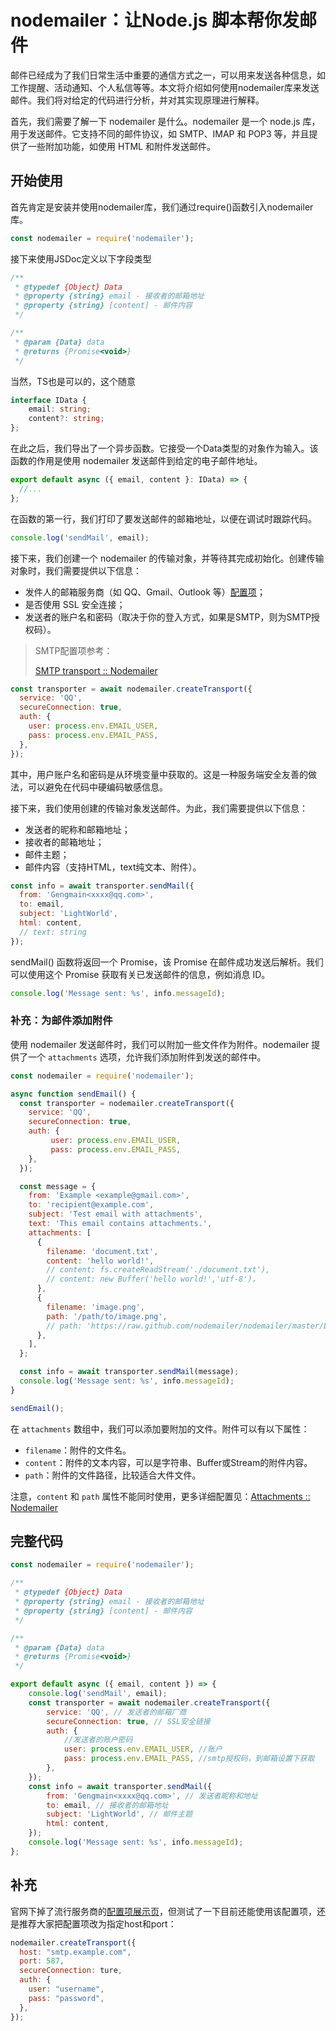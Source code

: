 # nodemailer：让Node.js 脚本帮你发邮件

邮件已经成为了我们日常生活中重要的通信方式之一，可以用来发送各种信息，如工作提醒、活动通知、个人私信等等。本文将介绍如何使用nodemailer库来发送邮件。我们将对给定的代码进行分析，并对其实现原理进行解释。

首先，我们需要了解一下 nodemailer 是什么。nodemailer 是一个 node.js 库，用于发送邮件。它支持不同的邮件协议，如 SMTP、IMAP 和 POP3 等，并且提供了一些附加功能，如使用 HTML 和附件发送邮件。

## 开始使用

首先肯定是安装并使用nodemailer库，我们通过require()函数引入nodemailer库。

```js
const nodemailer = require('nodemailer');
```

接下来使用JSDoc定义以下字段类型

```js
/**
 * @typedef {Object} Data
 * @property {string} email - 接收者的邮箱地址
 * @property {string} [content] - 邮件内容
 */

/**
 * @param {Data} data
 * @returns {Promise<void>}
 */
```

当然，TS也是可以的，这个随意

```ts
interface IData {
    email: string;
    content?: string;
};
```

在此之后，我们导出了一个异步函数。它接受一个Data类型的对象作为输入。该函数的作用是使用 nodemailer 发送邮件到给定的电子邮件地址。

```ts
export default async ({ email, content }: IData) => {
  //...
};
```

在函数的第一行，我们打印了要发送邮件的邮箱地址，以便在调试时跟踪代码。

```js
console.log('sendMail', email);
```

接下来，我们创建一个 nodemailer 的传输对象，并等待其完成初始化。创建传输对象时，我们需要提供以下信息：

- 发件人的邮箱服务商（如 QQ、Gmail、Outlook 等）[配置项](https://github.com/nodemailer/nodemailer-wellknown/blob/master/services.json)；
- 是否使用 SSL 安全连接；
- 发送者的账户名和密码（取决于你的登入方式，如果是SMTP，则为SMTP授权码）。

> SMTP配置项参考：
>
> [SMTP transport :: Nodemailer](https://nodemailer.com/smtp/)

```js
const transporter = await nodemailer.createTransport({
  service: 'QQ',
  secureConnection: true, 
  auth: {
    user: process.env.EMAIL_USER, 
    pass: process.env.EMAIL_PASS,
  },
});
```

其中，用户账户名和密码是从环境变量中获取的。这是一种服务端安全友善的做法，可以避免在代码中硬编码敏感信息。

接下来，我们使用创建的传输对象发送邮件。为此，我们需要提供以下信息：

- 发送者的昵称和邮箱地址；
- 接收者的邮箱地址；
- 邮件主题；
- 邮件内容（支持HTML，text纯文本、附件）。

```js
const info = await transporter.sendMail({
  from: 'Gengmain<xxxx@qq.com>', 
  to: email, 
  subject: 'LightWorld', 
  html: content,
  // text: string
});
```

sendMail() 函数将返回一个 Promise，该 Promise 在邮件成功发送后解析。我们可以使用这个 Promise 获取有关已发送邮件的信息，例如消息 ID。

```js
console.log('Message sent: %s', info.messageId);
```

### 补充：为邮件添加附件

使用 nodemailer 发送邮件时，我们可以附加一些文件作为附件。nodemailer 提供了一个 `attachments` 选项，允许我们添加附件到发送的邮件中。

```js
const nodemailer = require('nodemailer');

async function sendEmail() {
  const transporter = nodemailer.createTransport({
  	service: 'QQ',
  	secureConnection: true, 
  	auth: {
   		 user: process.env.EMAIL_USER, 
   		 pass: process.env.EMAIL_PASS,
  	},
  });

  const message = {
    from: 'Example <example@gmail.com>',
    to: 'recipient@example.com',
    subject: 'Test email with attachments',
    text: 'This email contains attachments.',
    attachments: [
      {
        filename: 'document.txt',
        content: 'hello world!',
        // content: fs.createReadStream('./document.txt'),
        // content: new Buffer('hello world!','utf-8')，
      },
      {
        filename: 'image.png',
        path: '/path/to/image.png',
        // path: 'https://raw.github.com/nodemailer/nodemailer/master/LICENSE'
      },
    ],
  };

  const info = await transporter.sendMail(message);
  console.log('Message sent: %s', info.messageId);
}

sendEmail();
```

在 `attachments` 数组中，我们可以添加要附加的文件。附件可以有以下属性：

- `filename`：附件的文件名。
- `content`：附件的文本内容，可以是字符串、Buffer或Stream的附件内容。
- `path`：附件的文件路径，比较适合大件文件。

注意，`content` 和 `path` 属性不能同时使用，更多详细配置见：[Attachments :: Nodemailer](https://nodemailer.com/message/attachments/)

## 完整代码

```js
const nodemailer = require('nodemailer');

/**
 * @typedef {Object} Data
 * @property {string} email - 接收者的邮箱地址
 * @property {string} [content] - 邮件内容
 */

/**
 * @param {Data} data
 * @returns {Promise<void>}
 */

export default async ({ email, content }) => {
    console.log('sendMail', email);
    const transporter = await nodemailer.createTransport({
        service: 'QQ', // 发送者的邮箱厂商
        secureConnection: true, // SSL安全链接
        auth: {
            //发送者的账户密码
            user: process.env.EMAIL_USER, //账户
            pass: process.env.EMAIL_PASS, //smtp授权码，到邮箱设置下获取
        },
    });
    const info = await transporter.sendMail({
        from: 'Gengmain<xxxx@qq.com>', // 发送者昵称和地址
        to: email, // 接收者的邮箱地址
        subject: 'LightWorld', // 邮件主题
        html: content,
    });
    console.log('Message sent: %s', info.messageId);
};
```

## 补充

官网下掉了流行服务商的[配置项展示页](https://nodemailer.com/smtp/well-known)，但测试了一下目前还能使用该配置项，还是推荐大家把配置项改为指定host和port：

```js
nodemailer.createTransport({
  host: "smtp.example.com",
  port: 587,
  secureConnection: ture,
  auth: {
    user: "username",
    pass: "password",
  },
});
```

